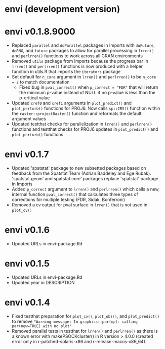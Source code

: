 # envi (development version)

# envi v0.1.8.9000
  * Replaced `parallel` and `doParallel` packages in Imports with `doFuture`, `doRNG`, and `future` packages to allow for parallel processing in `lrren()` and `perlrren()` functions to work across all CRAN environments
  * Removed `utils` package from Imports because the progress bar in `lrren()` and `perlrren()` functions is now produced with a helper function in utils.R that imports the `iterators` package
  * Set default for `n_core` argument in `lrren()` and `perlrren()` to be `n_core = 2` to match documentation
    * Fixed bug in `pval_correct()` when `p_correct = "FDR"` that will return the minimum p-value instead of NULL if no p-value is less than the p-critical value
  * Updated `cref0` and `cref1` arguments in `plot_predict()` and `plot_perturb()` functions for PROJ6. Now calls `sp::CRS()` function within the `raster::projectRaster()` function and reformats the default argument values
   * Updated testthat checks for parallelization in `lrren()` and `perlrren()` functions and testthat checks for PROJ6 updates in `plot_predict()` and `plot_perturb()` functions

# envi v0.1.7
  * Updated 'spatstat' package to new subsetted packages based on feedback from the Spatstat Team (Adrian Baddeley and Ege Rubak). 'spatstat.geom' and spatstat.core' packages replace 'spatstat' package in Imports
  * Added `p_correct` argument to `lrren()` and `perlrren()` which calls a new, internal function `pval_correct()` that calculates three types of corrections for multiple testing (FDR, Sidak, Bonferroni)
  * Removed a cv output for pval surface in `lrren()` that is not used in `plot_cv()`

# envi v0.1.6
  * Updated URLs in envi-package.Rd

# envi v0.1.5
  * Updated URLs in envi-package.Rd
  * Updated year in DESCRIPTION

# envi v0.1.4
  * Fixed testthat preparation for `plot_cv()`, `plot_obs()`, and `plot_predict()` to remove `"Warning message: In graphics::par(op): calling par(new=TRUE) with no plot"`
  * Removed parallel tests in testthat for `lrren()` and `perlrren()` as there is a known error with makePSOCKcluster() in R version > 4.0.0 (created error only in r-patched-solaris-x86 and r-release-macos-x86_64).
  
